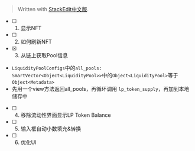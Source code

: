 


> Written with [StackEdit中文版](https://stackedit.cn/).

- [ ] 1. 显示NFT
- [ ] 2. 如何刷新NFT
- [x] 3. 从链上获取Pool信息
- `LiquidityPoolConfigs`中的`all_pools: SmartVector<Object<LiquidityPool>>`中的`Object<LiquidityPool>`等于`Object<Metadata>`
- 先用一个view方法返回all_pools，再循环调用 `lp_token_supply`，再加到本地储存中

- [ ] 4. 移除流动性界面显示LP Token Balance
- [ ] 5. 输入框自动小数填充&转换
- [ ] 6. 优化UI

<!--stackedit_data:
eyJoaXN0b3J5IjpbLTE0Nzc4ODYzMTYsMTUzNjcwNTIyOCwtMT
kwMjEwNzI5MCwtMTI3MzE3OTM1NiwyMDE2ODQ1NTY0LC0xMjY0
MzE1MjE2XX0=
-->